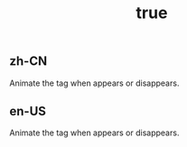 ﻿---
order: 5
title:
  zh-CN: 添加动画
  en-US: Animate
---

## zh-CN

Animate the tag when appears or disappears.

## en-US

Animate the tag when appears or disappears.
